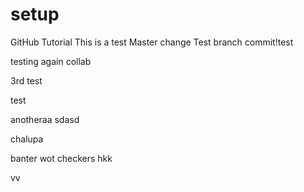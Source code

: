 # setup
GitHub Tutorial
This is a test
Master  change
Test branch commit!test

testing again collab

3rd test


test

anotheraa
sdasd

chalupa

banter wot
checkers
hkk


vv